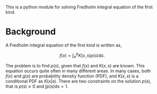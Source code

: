 This is a python module for solving Fredholm integral equation of the first kind.

# Background

A Fredholm integral equation of the first kind is written as,

$$f(x)=\int_{a}^{b}K(x,s)p(s)\mathrm{d}s.$$

The problem is to find $p(s)$, given that $f(x)$ and $K(x,s)$ are known. This equation occurs quite often in many different areas. In many cases, both $f(x)$ and $g(s)$ are probability density function (PDF), and $K(x,s)$ is a conditional PDF as $K(x|s)$. There are two constraints on the solution $p(s)$, that is $p(s)\geq 0$ and $\int p(s)\mathrm{d}s = 1$. 

# 
